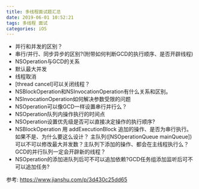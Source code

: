 ```yaml
---
title: 多线程面试题汇总
date: 2019-06-01 10:52:21
tags: 多线程 面试
categories: iOS
---
```


* 并行和并发的区别？
* 串行/并行、同步异步的区别?(附带如何判断GCD的执行顺序、是否开辟线程)
* NSOperation与GCD的关系
* 默认最大并发
* 线程取消
* [thread cancel]可以关闭线程？
* NSBlockOperation和NSInvocationOperation有什么关系和区别。
* NSInvocationOperation如何解决参数受限的问题
* NSOperation可以像GCD一样设置串行并行么？
* NSOperation队列内操作执行的时间点
* NSOperation设置优先级是否可以直接决定操作的执行顺序?
* NSBlockOperation 用 addExecutionBlock 追加的操作、是否为串行执行。如果不是、为什么要这么设计？
主队列([NSOperationQueue mainQueue])可以不可以修改最大并发数？主队列下添加的操作、都会在主线程执行么？
GCD的并行队列一定会开辟新的线程？
* NSOperation的添加进队列后可不可以追加依赖?GCD任务组添加监听后可不可以追加任务?

参考:
<https://www.jianshu.com/p/3d430c25dd65>

